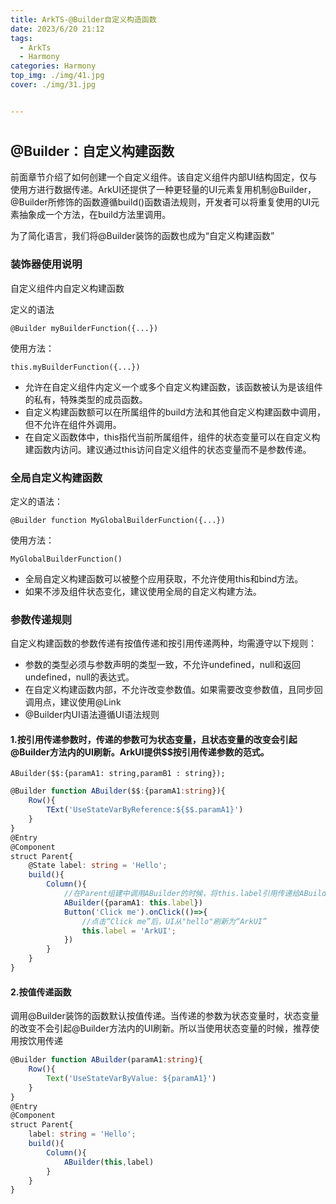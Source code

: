 ```yaml
---
title: ArkTS-@Builder自定义构造函数
date: 2023/6/20 21:12
tags: 
  - ArkTs
  - Harmony
categories: Harmony
top_img: ./img/41.jpg
cover: ./img/31.jpg


---
```


# 



## @Builder：自定义构建函数

前面章节介绍了如何创建一个自定义组件。该自定义组件内部UI结构固定，仅与使用方进行数据传递。ArkUI还提供了一种更轻量的UI元素复用机制@Builder，@Builder所修饰的函数遵循build()函数语法规则，开发者可以将重复使用的UI元素抽象成一个方法，在build方法里调用。

为了简化语言，我们将@Builder装饰的函数也成为“自定义构建函数”



### 装饰器使用说明

自定义组件内自定义构建函数

定义的语法

```
@Builder myBuilderFunction({...})
```

使用方法：

```
this.myBuilderFunction({...})
```

- 允许在自定义组件内定义一个或多个自定义构建函数，该函数被认为是该组件的私有，特殊类型的成员函数。
- 自定义构建函数额可以在所属组件的build方法和其他自定义构建函数中调用，但不允许在组件外调用。
- 在自定义函数体中，this指代当前所属组件，组件的状态变量可以在自定义构建函数内访问。建议通过this访问自定义组件的状态变量而不是参数传递。

### 全局自定义构建函数

定义的语法：

```
@Builder function MyGlobalBuilderFunction({...})
```

使用方法：

```
MyGlobalBuilderFunction()
```

- 全局自定义构建函数可以被整个应用获取，不允许使用this和bind方法。
- 如果不涉及组件状态变化，建议使用全局的自定义构建方法。

### 参数传递规则

自定义构建函数的参数传递有按值传递和按引用传递两种，均需遵守以下规则：

- 参数的类型必须与参数声明的类型一致，不允许undefined，null和返回undefined，null的表达式。
- 在自定义构建函数内部，不允许改变参数值。如果需要改变参数值，且同步回调用点，建议使用@Link
- @Builder内UI语法遵循UI语法规则

#### 1.按引用传递参数时，传递的参数可为状态变量，且状态变量的改变会引起@Builder方法内的UI刷新。ArkUI提供$$按引用传递参数的范式。

```
ABuilder($$:{paramA1: string,paramB1 : string});
```

```typescript
@Builder function ABuilder($$:{paramA1:string}){
    Row(){
        TExt('UseStateVarByReference:${$$.paramA1}')
    }
}
@Entry
@Component
struct Parent{
    @State label: string = 'Hello';
    build(){
        Column(){
            //在Parent组建中调用ABuilder的时候，将this.label引用传递给ABuilder
            ABuilder({paramA1: this.label})
            Button('Click me').onClick(()=>{
                //点击“Click me”后，UI从"hello"刷新为“ArkUI”
                this.label = 'ArkUI';
            })
        }
    }
}
```

#### 2.按值传递函数

调用@Builder装饰的函数默认按值传递。当传递的参数为状态变量时，状态变量的改变不会引起@Builder方法内的UI刷新。所以当使用状态变量的时候，推荐使用按饮用传递

```typescript
@Builder function ABuilder(paramA1:string){
    Row(){
        Text('UseStateVarByValue: ${paramA1}')
    }
}
@Entry
@Component
struct Parent{
    label: string = 'Hello';
    build(){
        Column(){
            ABuilder(this,label)
        }
    }
}
```

